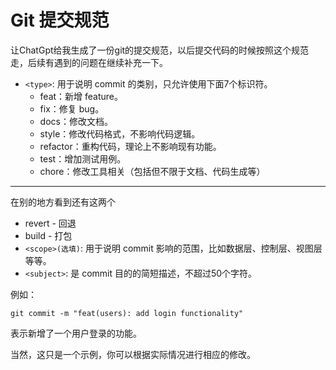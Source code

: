 # Git 提交规范

让ChatGpt给我生成了一份git的提交规范，以后提交代码的时候按照这个规范走，后续有遇到的问题在继续补充一下。

- `<type>`: 用于说明 commit 的类别，只允许使用下面7个标识符。
  - feat：新增 feature。
  - fix：修复 bug。
  - docs：修改文档。
  - style：修改代码格式，不影响代码逻辑。
  - refactor：重构代码，理论上不影响现有功能。
  - test：增加测试用例。
  - chore：修改工具相关（包括但不限于文档、代码生成等）
---
在别的地方看到还有这两个 
  - revert - 回退
  - build - 打包
- `<scope>(选填)`: 用于说明 commit 影响的范围，比如数据层、控制层、视图层等等。
- `<subject>`: 是 commit 目的的简短描述，不超过50个字符。

例如：
```
git commit -m "feat(users): add login functionality"
```
表示新增了一个用户登录的功能。

当然，这只是一个示例，你可以根据实际情况进行相应的修改。